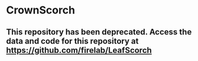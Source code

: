 # CrownScorch
## This repository has been deprecated. Access the data and code for this repository at https://github.com/firelab/LeafScorch
